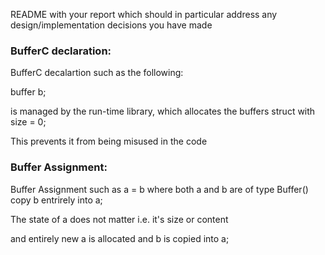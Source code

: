 README with your report which should in particular address any design/implementation decisions you have made


### BufferC declaration:
BufferC decalartion such as the following:

buffer b;

is managed by the run-time library, which allocates the buffers struct with size = 0;

This prevents it from being misused in the code

### Buffer Assignment:

Buffer Assignment such as a = b where both a and b are of type Buffer() copy b entrirely into a;

The state of a does not matter i.e. it's size or content

and entirely new a is allocated and b is copied into a;